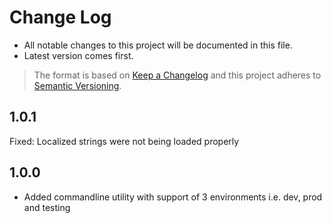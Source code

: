 # Change Log

- All notable changes to this project will be documented in this file.
- Latest version comes first.

> The format is based on [Keep a Changelog](http://keepachangelog.com/) and this project adheres to [Semantic Versioning](http://semver.org/).

## 1.0.1
Fixed: Localized strings were not being loaded properly

## 1.0.0
- Added commandline utility with support of 3 environments i.e. dev, prod and testing